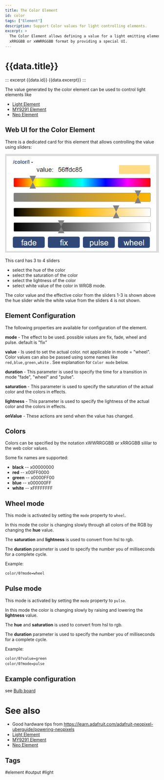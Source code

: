 ```yaml
---
title: The Color Element
id: color
tags: ["Element"]
description: Support Color values for light controlling elements. 
excerpt: >
  The Color Element allows defining a value for a light emitting element using the
  xRRGGBB or xWWRRGGBB format by providing a special UI.
---
```


# {{data.title}}

::: excerpt {{data.id}}
{{data.excerpt}}
:::

The value generated by the color element can be used to control light elements like
* [Light Element](/elements/light.md)
* [MY9291 Element](/elements/my9291.md)
* [Neo Element](/elements/neo.md)


## Web UI for the Color Element

There is a dedicated card for this element that allows controlling the value using sliders:

![Color Element Web UI](/elements/colorui.png)

This card has 3 to 4 sliders
* select the hue of the color
* select the saturation of the color
* select the lightness of the color
* select white value of the color in WRGB mode.

The color value and the effective color from the sliders 1-3 is shown above the hue slider
while the white value from the sliders 4 is not shown.

## Element Configuration

<object data="/element.svg?color" type="image/svg+xml"></object>

The following properties are available for configuration of the element.

**mode** - The effect to be used. possible values are fix, fade, wheel and pulse. default is "fix"

**value** - Is used to set the actual color. not applicable in mode = "wheel". Color values can also be passed using some names like `red,blue,green,white` . See explanation for `Color mode` below. 

**duration** - This parameter is used to specify the time for a transition in mode "fade", "wheel" and "pulse".

**saturation** - This parameter is used to specify the saturation of the actual color and the colors in effects.

**lightness** - This parameter is used to specify the lightness of the actual color and the colors in effects.

**onValue** - These actions are send when the value has changed.


## Colors

Colors can be specified by the notation xWWRRGGBB or xRRGGBB sililar to the web color values.

Some fix names are supported:

* **black** -- x00000000
* **red**   -- x00FF0000
* **green** -- x0000FF00
* **blue**  -- x000000FF
* **white** -- xFFFFFFFF


## Wheel mode

This mode is activated by setting the `mode` property to `wheel`.

In this mode the color is changing slowly through all colors of the RGB by changing the **hue** value.

The **saturation** and **lightness** is used to convert from hsl to rgb.

The **duration** parameter is used to specify the number you of milliseconds for a complete cycle.

Example:

```txt
color/0?mode=wheel
```

## Pulse mode

This mode is activated by setting the `mode` property to `pulse`.

In this mode the color is changing slowly by raising and lowering the **lightness** value.

The **hue** and **saturation** is used to convert from hsl to rgb.

The **duration** parameter is used to specify the number you of milliseconds for a complete cycle.

Example:

```txt
color/0?value=green
color/0?mode=pulse
```

## Example configuration

see [Bulb board](/boards/bulb.md)


# See also

* Good hardware tips from <https://learn.adafruit.com/adafruit-neopixel-uberguide/powering-neopixels>
* [Light Element](/elements/light.md)
* [MY9291 Element](/elements/my9291.md)
* [Neo Element](/elements/neo.md)


## Tags

#element #output #light
